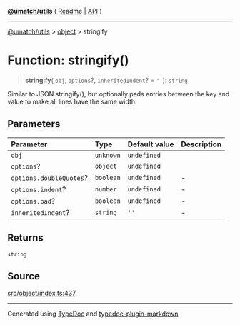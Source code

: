 [**@umatch/utils**](../../README.md) ( [Readme](../../README.md) \| [API](../../API.md) )

---

[@umatch/utils](../../API.md) > [object](../README.md) > stringify

# Function: stringify()

> **stringify**(
> `obj`,
> `options`?,
> `inheritedIndent`? = `''`): `string`

Similar to JSON.stringify(), but optionally pads entries between
the key and value to make all lines have the same width.

## Parameters

| Parameter               | Type      | Default value | Description |
| :---------------------- | :-------- | :------------ | :---------- |
| `obj`                   | `unknown` | `undefined`   |             |
| `options`?              | `object`  | `undefined`   |             |
| `options.doubleQuotes`? | `boolean` | `undefined`   | -           |
| `options.indent`?       | `number`  | `undefined`   | -           |
| `options.pad`?          | `boolean` | `undefined`   | -           |
| `inheritedIndent`?      | `string`  | `''`          | -           |

## Returns

`string`

## Source

[src/object/index.ts:437](https://github.com/umatch-oficial/utils/blob/00cf87f/src/object/index.ts#L437)

---

Generated using [TypeDoc](https://typedoc.org/) and [typedoc-plugin-markdown](https://www.npmjs.com/package/typedoc-plugin-markdown)
